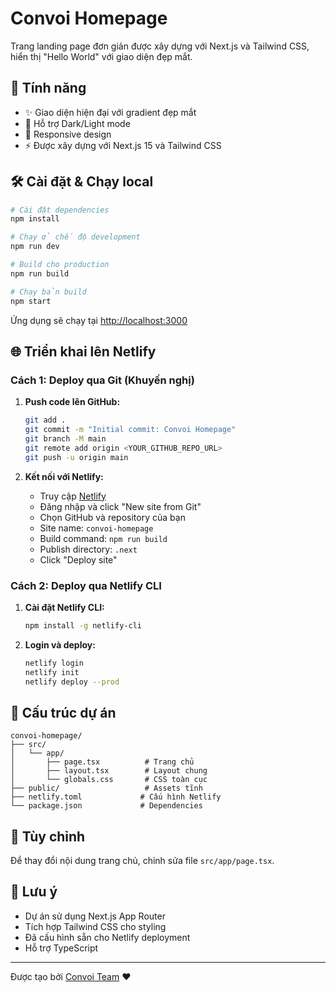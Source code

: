 # Convoi Homepage

Trang landing page đơn giản được xây dựng với Next.js và Tailwind CSS, hiển thị "Hello World" với giao diện đẹp mắt.

## 🚀 Tính năng

- ✨ Giao diện hiện đại với gradient đẹp mắt
- 🌙 Hỗ trợ Dark/Light mode
- 📱 Responsive design
- ⚡ Được xây dựng với Next.js 15 và Tailwind CSS

## 🛠️ Cài đặt & Chạy local

```bash
# Cài đặt dependencies
npm install

# Chạy ở chế độ development
npm run dev

# Build cho production
npm run build

# Chạy bản build
npm start
```

Ứng dụng sẽ chạy tại [http://localhost:3000](http://localhost:3000)

## 🌐 Triển khai lên Netlify

### Cách 1: Deploy qua Git (Khuyến nghị)

1. **Push code lên GitHub:**
   ```bash
   git add .
   git commit -m "Initial commit: Convoi Homepage"
   git branch -M main
   git remote add origin <YOUR_GITHUB_REPO_URL>
   git push -u origin main
   ```

2. **Kết nối với Netlify:**
   - Truy cập [Netlify](https://app.netlify.com/)
   - Đăng nhập và click "New site from Git"
   - Chọn GitHub và repository của bạn
   - Site name: `convoi-homepage`
   - Build command: `npm run build`
   - Publish directory: `.next`
   - Click "Deploy site"

### Cách 2: Deploy qua Netlify CLI

1. **Cài đặt Netlify CLI:**
   ```bash
   npm install -g netlify-cli
   ```

2. **Login và deploy:**
   ```bash
   netlify login
   netlify init
   netlify deploy --prod
   ```

## 📁 Cấu trúc dự án

```
convoi-homepage/
├── src/
│   └── app/
│       ├── page.tsx          # Trang chủ
│       ├── layout.tsx        # Layout chung
│       └── globals.css       # CSS toàn cục
├── public/                   # Assets tĩnh
├── netlify.toml             # Cấu hình Netlify
└── package.json             # Dependencies
```

## 🎨 Tùy chỉnh

Để thay đổi nội dung trang chủ, chỉnh sửa file `src/app/page.tsx`.

## 📝 Lưu ý

- Dự án sử dụng Next.js App Router
- Tích hợp Tailwind CSS cho styling
- Đã cấu hình sẵn cho Netlify deployment
- Hỗ trợ TypeScript

---

Được tạo bởi [Convoi Team](https://github.com/convoi) ❤️

